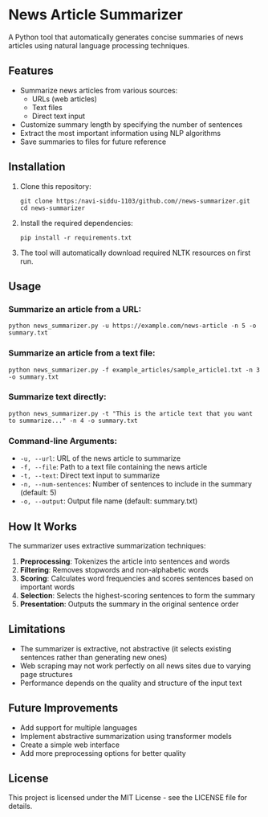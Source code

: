 # News Article Summarizer

A Python tool that automatically generates concise summaries of news articles using natural language processing techniques.

## Features

- Summarize news articles from various sources:
  - URLs (web articles)
  - Text files
  - Direct text input
- Customize summary length by specifying the number of sentences
- Extract the most important information using NLP algorithms
- Save summaries to files for future reference

## Installation

1. Clone this repository:
   ```
   git clone https:/navi-siddu-1103/github.com//news-summarizer.git
   cd news-summarizer
   ```

2. Install the required dependencies:
   ```
   pip install -r requirements.txt
   ```

3. The tool will automatically download required NLTK resources on first run.

## Usage

### Summarize an article from a URL:

```
python news_summarizer.py -u https://example.com/news-article -n 5 -o summary.txt
```

### Summarize an article from a text file:

```
python news_summarizer.py -f example_articles/sample_article1.txt -n 3 -o summary.txt
```

### Summarize text directly:

```
python news_summarizer.py -t "This is the article text that you want to summarize..." -n 4 -o summary.txt
```

### Command-line Arguments:

- `-u, --url`: URL of the news article to summarize
- `-f, --file`: Path to a text file containing the news article
- `-t, --text`: Direct text input to summarize
- `-n, --num-sentences`: Number of sentences to include in the summary (default: 5)
- `-o, --output`: Output file name (default: summary.txt)

## How It Works

The summarizer uses extractive summarization techniques:

1. **Preprocessing**: Tokenizes the article into sentences and words
2. **Filtering**: Removes stopwords and non-alphabetic words
3. **Scoring**: Calculates word frequencies and scores sentences based on important words
4. **Selection**: Selects the highest-scoring sentences to form the summary
5. **Presentation**: Outputs the summary in the original sentence order

## Limitations

- The summarizer is extractive, not abstractive (it selects existing sentences rather than generating new ones)
- Web scraping may not work perfectly on all news sites due to varying page structures
- Performance depends on the quality and structure of the input text

## Future Improvements

- Add support for multiple languages
- Implement abstractive summarization using transformer models
- Create a simple web interface
- Add more preprocessing options for better quality

## License

This project is licensed under the MIT License - see the LICENSE file for details.
